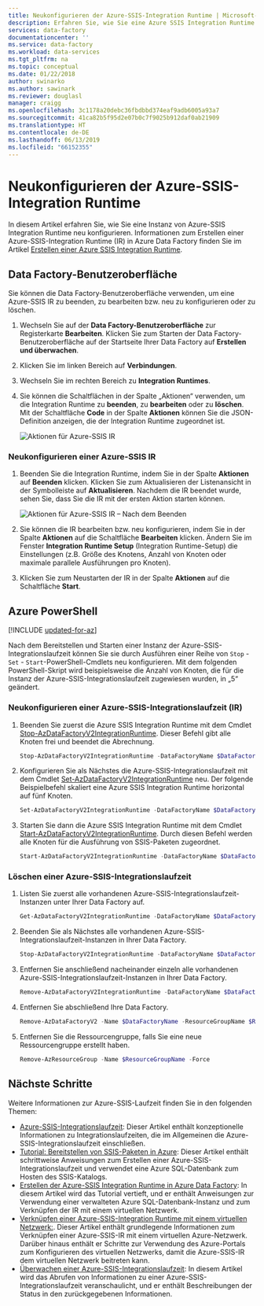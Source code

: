 ```yaml
---
title: Neukonfigurieren der Azure-SSIS-Integration Runtime | Microsoft-Dokumentation
description: Erfahren Sie, wie Sie eine Azure SSIS Integration Runtime in Azure Data Factory neu konfigurieren, nachdem Sie sie bereits bereitgestellt haben.
services: data-factory
documentationcenter: ''
ms.service: data-factory
ms.workload: data-services
ms.tgt_pltfrm: na
ms.topic: conceptual
ms.date: 01/22/2018
author: swinarko
ms.author: sawinark
ms.reviewer: douglasl
manager: craigg
ms.openlocfilehash: 3c1178a20debc36fbdbbd374eaf9adb6005a93a7
ms.sourcegitcommit: 41ca82b5f95d2e07b0c7f9025b912daf0ab21909
ms.translationtype: HT
ms.contentlocale: de-DE
ms.lasthandoff: 06/13/2019
ms.locfileid: "66152355"
---
```

# <a name="reconfigure-the-azure-ssis-integration-runtime"></a>Neukonfigurieren der Azure-SSIS-Integration Runtime
In diesem Artikel erfahren Sie, wie Sie eine Instanz von Azure-SSIS Integration Runtime neu konfigurieren. Informationen zum Erstellen einer Azure-SSIS-Integration Runtime (IR) in Azure Data Factory finden Sie im Artikel [Erstellen einer Azure SSIS Integration Runtime](create-azure-ssis-integration-runtime.md).  

## <a name="data-factory-ui"></a>Data Factory-Benutzeroberfläche 
Sie können die Data Factory-Benutzeroberfläche verwenden, um eine Azure-SSIS IR zu beenden, zu bearbeiten bzw. neu zu konfigurieren oder zu löschen. 

1. Wechseln Sie auf der **Data Factory-Benutzeroberfläche** zur Registerkarte **Bearbeiten**. Klicken Sie zum Starten der Data Factory-Benutzeroberfläche auf der Startseite Ihrer Data Factory auf **Erstellen und überwachen**.
2. Klicken Sie im linken Bereich auf **Verbindungen**.
3. Wechseln Sie im rechten Bereich zu **Integration Runtimes**. 
4. Sie können die Schaltflächen in der Spalte „Aktionen“ verwenden, um die Integration Runtime zu **beenden**, zu **bearbeiten** oder zu **löschen**. Mit der Schaltfläche **Code** in der Spalte **Aktionen** können Sie die JSON-Definition anzeigen, die der Integration Runtime zugeordnet ist.  
    
    ![Aktionen für Azure-SSIS IR](./media/manage-azure-ssis-integration-runtime/actions-for-azure-ssis-ir.png)

### <a name="to-reconfigure-an-azure-ssis-ir"></a>Neukonfigurieren einer Azure-SSIS IR
1. Beenden Sie die Integration Runtime, indem Sie in der Spalte **Aktionen** auf **Beenden** klicken. Klicken Sie zum Aktualisieren der Listenansicht in der Symbolleiste auf **Aktualisieren**. Nachdem die IR beendet wurde, sehen Sie, dass Sie die IR mit der ersten Aktion starten können. 

    ![Aktionen für Azure-SSIS IR – Nach dem Beenden](./media/manage-azure-ssis-integration-runtime/actions-after-ssis-ir-stopped.png)
2. Sie können die IR bearbeiten bzw. neu konfigurieren, indem Sie in der Spalte **Aktionen** auf die Schaltfläche **Bearbeiten** klicken. Ändern Sie im Fenster **Integration Runtime Setup** (Integration Runtime-Setup) die Einstellungen (z.B. Größe des Knotens, Anzahl von Knoten oder maximale parallele Ausführungen pro Knoten). 
3. Klicken Sie zum Neustarten der IR in der Spalte **Aktionen** auf die Schaltfläche **Start**.     

## <a name="azure-powershell"></a>Azure PowerShell

[!INCLUDE [updated-for-az](../../includes/updated-for-az.md)]

Nach dem Bereitstellen und Starten einer Instanz der Azure-SSIS-Integrationslaufzeit können Sie sie durch Ausführen einer Reihe von `Stop` - `Set` - `Start`-PowerShell-Cmdlets neu konfigurieren. Mit dem folgenden PowerShell-Skript wird beispielsweise die Anzahl von Knoten, die für die Instanz der Azure-SSIS-Integrationslaufzeit zugewiesen wurden, in „5“ geändert.

### <a name="reconfigure-an-azure-ssis-ir"></a>Neukonfigurieren einer Azure-SSIS-Integrationslaufzeit (IR)

1. Beenden Sie zuerst die Azure SSIS Integration Runtime mit dem Cmdlet [Stop-AzDataFactoryV2IntegrationRuntime](/powershell/module/az.datafactory/stop-Azdatafactoryv2integrationruntime). Dieser Befehl gibt alle Knoten frei und beendet die Abrechnung.

    ```powershell
    Stop-AzDataFactoryV2IntegrationRuntime -DataFactoryName $DataFactoryName -Name $AzureSSISName -ResourceGroupName $ResourceGroupName 
    ```
2. Konfigurieren Sie als Nächstes die Azure-SSIS-Integrationslaufzeit mit dem Cmdlet [Set-AzDataFactoryV2IntegrationRuntime](/powershell/module/az.datafactory/set-Azdatafactoryv2integrationruntime) neu. Der folgende Beispielbefehl skaliert eine Azure SSIS Integration Runtime horizontal auf fünf Knoten.

    ```powershell
    Set-AzDataFactoryV2IntegrationRuntime -DataFactoryName $DataFactoryName -Name $AzureSSISName -ResourceGroupName $ResourceGroupName -NodeCount 5
    ```  
3. Starten Sie dann die Azure SSIS Integration Runtime mit dem Cmdlet [Start-AzDataFactoryV2IntegrationRuntime](/powershell/module/az.datafactory/start-Azdatafactoryv2integrationruntime). Durch diesen Befehl werden alle Knoten für die Ausführung von SSIS-Paketen zugeordnet.   

    ```powershell
    Start-AzDataFactoryV2IntegrationRuntime -DataFactoryName $DataFactoryName -Name $AzureSSISName -ResourceGroupName $ResourceGroupName
    ```

### <a name="delete-an-azure-ssis-ir"></a>Löschen einer Azure-SSIS-Integrationslaufzeit
1. Listen Sie zuerst alle vorhandenen Azure-SSIS-Integrationslaufzeit-Instanzen unter Ihrer Data Factory auf.

    ```powershell
    Get-AzDataFactoryV2IntegrationRuntime -DataFactoryName $DataFactoryName -ResourceGroupName $ResourceGroupName -Status
    ```
2. Beenden Sie als Nächstes alle vorhandenen Azure-SSIS-Integrationslaufzeit-Instanzen in Ihrer Data Factory.

    ```powershell
    Stop-AzDataFactoryV2IntegrationRuntime -DataFactoryName $DataFactoryName -Name $AzureSSISName -ResourceGroupName $ResourceGroupName -Force
    ```
3. Entfernen Sie anschließend nacheinander einzeln alle vorhandenen Azure-SSIS-Integrationslaufzeit-Instanzen in Ihrer Data Factory.

    ```powershell
    Remove-AzDataFactoryV2IntegrationRuntime -DataFactoryName $DataFactoryName -Name $AzureSSISName -ResourceGroupName $ResourceGroupName -Force
    ```
4. Entfernen Sie abschließend Ihre Data Factory.

    ```powershell
    Remove-AzDataFactoryV2 -Name $DataFactoryName -ResourceGroupName $ResourceGroupName -Force
    ```
5. Entfernen Sie die Ressourcengruppe, falls Sie eine neue Ressourcengruppe erstellt haben.

    ```powershell
    Remove-AzResourceGroup -Name $ResourceGroupName -Force 
    ```

## <a name="next-steps"></a>Nächste Schritte
Weitere Informationen zur Azure-SSIS-Laufzeit finden Sie in den folgenden Themen: 

- [Azure-SSIS-Integrationslaufzeit](concepts-integration-runtime.md#azure-ssis-integration-runtime): Dieser Artikel enthält konzeptionelle Informationen zu Integrationslaufzeiten, die im Allgemeinen die Azure-SSIS-Integrationslaufzeit einschließen. 
- [Tutorial: Bereitstellen von SSIS-Paketen in Azure](tutorial-create-azure-ssis-runtime-portal.md): Dieser Artikel enthält schrittweise Anweisungen zum Erstellen einer Azure-SSIS-Integrationslaufzeit und verwendet eine Azure SQL-Datenbank zum Hosten des SSIS-Katalogs. 
- [Erstellen der Azure-SSIS Integration Runtime in Azure Data Factory](create-azure-ssis-integration-runtime.md): In diesem Artikel wird das Tutorial vertieft, und er enthält Anweisungen zur Verwendung einer verwalteten Azure SQL-Datenbank-Instanz und zum Verknüpfen der IR mit einem virtuellen Netzwerk. 
- [Verknüpfen einer Azure-SSIS-Integration Runtime mit einem virtuellen Netzwerk:](join-azure-ssis-integration-runtime-virtual-network.md). Dieser Artikel enthält grundlegende Informationen zum Verknüpfen einer Azure-SSIS-IR mit einem virtuellen Azure-Netzwerk. Darüber hinaus enthält er Schritte zur Verwendung des Azure-Portals zum Konfigurieren des virtuellen Netzwerks, damit die Azure-SSIS-IR dem virtuellen Netzwerk beitreten kann. 
- [Überwachen einer Azure-SSIS-Integrationslaufzeit](monitor-integration-runtime.md#azure-ssis-integration-runtime): In diesem Artikel wird das Abrufen von Informationen zu einer Azure-SSIS-Integrationslaufzeit veranschaulicht, und er enthält Beschreibungen der Status in den zurückgegebenen Informationen. 
 
